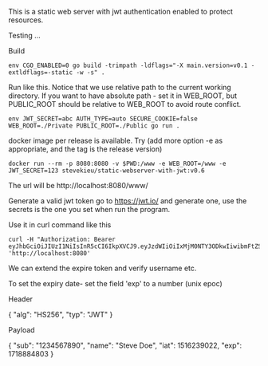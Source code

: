 This is a static web server with jwt authentication enabled to protect resources.


Testing ...

Build

```
env CGO_ENABLED=0 go build -trimpath -ldflags="-X main.version=v0.1 -extldflags=-static -w -s" .
```

Run like this. Notice that we use relative path to the current working directory. If you want to have absolute path - set it in WEB_ROOT, but PUBLIC_ROOT should be relative to WEB_ROOT to avoid route conflict.

```
env JWT_SECRET=abc AUTH_TYPE=auto SECURE_COOKIE=false WEB_ROOT=./Private PUBLIC_ROOT=./Public go run .
```

docker image per release is available. Try (add more option -e as appropriate, and the tag is the release version)
```
docker run --rm -p 8080:8080 -v $PWD:/www -e WEB_ROOT=/www -e JWT_SECRET=123 stevekieu/static-webserver-with-jwt:v0.6
```

The url will be http://localhost:8080/www/

Generate a valid jwt token go to https://jwt.io/ and generate one, use the secrets is the one you set when run the program.

Use it in curl command like this

```
curl -H "Authorization: Bearer eyJhbGciOiJIUzI1NiIsInR5cCI6IkpXVCJ9.eyJzdWIiOiIxMjM0NTY3ODkwIiwibmFtZSI6IlN0ZXZlIERvZSIsImlhdCI6MTUxNjIzOTAyMn0.SrZbvVzwKiBP6D3OmpnWugYgE5AhH6XKUzyw_77AMq4" 'http://localhost:8080'
```

We can extend the expire token and verify username etc.

To set the expiry date- set the field 'exp' to a number (unix epoc)

Header

{
  "alg": "HS256",
  "typ": "JWT"
}

Payload 

{
  "sub": "1234567890",
  "name": "Steve Doe",
  "iat": 1516239022,
  "exp": 1718884803
}

